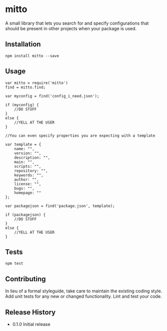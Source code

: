 mitto
=========

A small library that lets you search for and specify configurations that should be present in other projects when your package is used.

## Installation

	npm install mitto --save

## Usage

	var mitto = require('mitto')
	find = mitto.find;

	var myconfig = find('config_i_need.json');

	if (myconfig) {
		//DO STUFF
	}
	else {
		//YELL AT THE USER
	}

	//You can even specify properties you are expecting with a template

	var template = {
		name: "",
		version: "",
		description: "",
		main: "",
		scripts: "",
		repository: "",
		keywords: "",
		author: "",
		license: "",
		bugs: "",
		homepage: ""
	};

	var packagejson = find('package.json', template);

	if (packagejson) {
		//DO STUFF
	}
	else {
		//YELL AT THE USER
	}

## Tests

	npm test

## Contributing

In lieu of a formal styleguide, take care to maintain the existing coding style.
Add unit tests for any new or changed functionality. Lint and test your code.

## Release History

* 0.1.0 Initial release